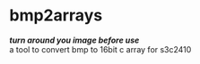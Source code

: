bmp2arrays
==========
***turn around you image before use***  
a tool to convert bmp to 16bit c array for s3c2410
